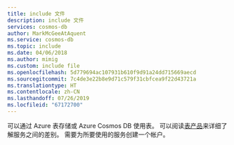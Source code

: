 ```yaml
---
title: include 文件
description: include 文件
services: cosmos-db
author: MarkMcGeeAtAquent
ms.service: cosmos-db
ms.topic: include
ms.date: 04/06/2018
ms.author: mimig
ms.custom: include file
ms.openlocfilehash: 5d779694ac107931b610f9d91a24dd715669aecd
ms.sourcegitcommit: 7c4de3e22b8e9d71c579f31cbfcea9f22d43721a
ms.translationtype: HT
ms.contentlocale: zh-CN
ms.lasthandoff: 07/26/2019
ms.locfileid: "67172700"
---
```

可以通过 Azure 表存储或 Azure Cosmos DB 使用表。 可以阅读[表产品](../articles/cosmos-db/table-introduction.md#table-offerings)来详细了解服务之间的差别。 需要为所要使用的服务创建一个帐户。 





